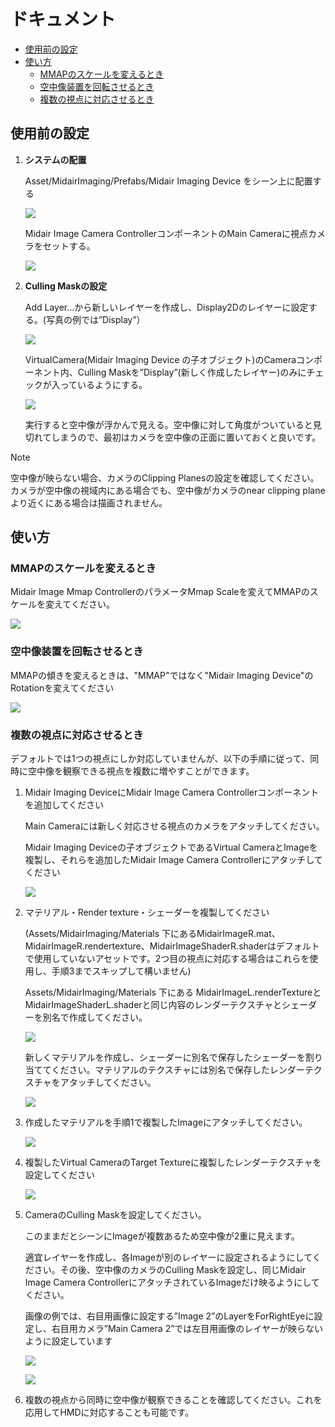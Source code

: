 # ドキュメント

- [使用前の設定](#使用前の設定)
- [使い方](#使い方)
    - [MMAPのスケールを変えるとき](#mmapのスケールを変えるとき)
    - [空中像装置を回転させるとき](#空中像装置を回転させるとき)
    - [複数の視点に対応させるとき](複数の視点に対応させるとき)


## 使用前の設定
1. **システムの配置**

    Asset/MidairImaging/Prefabs/Midair Imaging Device をシーン上に配置する

    ![](https://github.com/user-attachments/assets/1bc40dd0-bf51-4b82-b20a-0225848a0a3c)


    Midair Image Camera ControllerコンポーネントのMain Cameraに視点カメラをセットする。

    ![](https://github.com/user-attachments/assets/ed1aee71-cd54-4151-99f1-468966502630)


2.  **Culling Maskの設定**

    Add Layer…から新しいレイヤーを作成し、Display2Dのレイヤーに設定する。(写真の例では”Display”）

    ![](https://github.com/user-attachments/assets/d47206ad-43af-4097-a0f5-123a3f609f99)


    VirtualCamera(Midair Imaging Device の子オブジェクト)のCameraコンポーネント内、Culling Maskを”Display”(新しく作成したレイヤー)のみにチェックが入っているようにする。

    ![](https://github.com/user-attachments/assets/1db746b5-828a-4946-9358-bae90b3c9d4e)


    実行すると空中像が浮かんで見える。空中像に対して角度がついていると見切れてしまうので、最初はカメラを空中像の正面に置いておくと良いです。

> [!NOTE]
> 空中像が映らない場合、カメラのClipping Planesの設定を確認してください。
> カメラが空中像の視域内にある場合でも、空中像がカメラのnear clipping planeより近くにある場合は描画されません。

## 使い方
### MMAPのスケールを変えるとき
Midair Image Mmap ControllerのパラメータMmap Scaleを変えてMMAPのスケールを変えてください。

![](https://github.com/user-attachments/assets/1b8ff457-149a-46d8-bce7-5afa90f6500a)


### 空中像装置を回転させるとき
MMAPの傾きを変えるときは、"MMAP"ではなく"Midair Imaging Device"のRotationを変えてください

![](https://github.com/user-attachments/assets/7f19fff0-c053-4623-bb76-8fe6a121f5d2)


### 複数の視点に対応させるとき
デフォルトでは1つの視点にしか対応していませんが、以下の手順に従って、同時に空中像を観察できる視点を複数に増やすことができます。

1. Midair Imaging DeviceにMidair Image Camera Controllerコンポーネントを追加してください

    Main Cameraには新しく対応させる視点のカメラをアタッチしてください。
    
    Midair Imaging Deviceの子オブジェクトであるVirtual CameraとImageを複製し、それらを追加したMidair Image Camera Controllerにアタッチしてください

    ![](https://github.com/user-attachments/assets/da398337-ff33-4bd2-afec-29c5dde9a393)


2. マテリアル・Render texture・シェーダーを複製してください

    (Assets/MidairImaging/Materials 下にあるMidairImageR.mat、MidairImageR.rendertexture、MidairImageShaderR.shaderはデフォルトで使用していないアセットです。2つ目の視点に対応する場合はこれらを使用し、手順3までスキップして構いません)

    Assets/MidairImaging/Materials 下にある MidairImageL.renderTextureとMidairImageShaderL.shaderと同じ内容のレンダーテクスチャとシェーダーを別名で作成してください。

    ![](https://github.com/user-attachments/assets/35852eae-72c4-488d-aed9-74aa8b9287b3)


    新しくマテリアルを作成し、シェーダーに別名で保存したシェーダーを割り当ててください。マテリアルのテクスチャには別名で保存したレンダーテクスチャをアタッチしてください。

    ![](https://github.com/user-attachments/assets/8ac05cee-3497-4c34-895b-3ccdf51f5cba)


3. 作成したマテリアルを手順1で複製したImageにアタッチしてください。

    ![](https://github.com/user-attachments/assets/d9591602-9965-439d-810c-feec2af1263b)


4. 複製したVirtual CameraのTarget Textureに複製したレンダーテクスチャを設定してください

    ![](https://github.com/user-attachments/assets/03ccfb6f-153d-48a2-bdda-f98811a5b368)


5. CameraのCulling Maskを設定してください。
    
    このままだとシーンにImageが複数あるため空中像が2重に見えます。
    
    適宜レイヤーを作成し、各Imageが別のレイヤーに設定されるようにしてください。その後、空中像のカメラのCulling Maskを設定し、同じMidair Image Camera ControllerにアタッチされているImageだけ映るようにしてください。
    
    画像の例では、右目用画像に設定する”Image 2”のLayerをForRightEyeに設定し、右目用カメラ”Main Camera 2”では左目用画像のレイヤーが映らないように設定しています

    ![](https://github.com/user-attachments/assets/7f812bc0-952e-419d-b64d-6975140c4e1f)


    ![](https://github.com/user-attachments/assets/4dde4f20-7fc5-4926-a44a-09c932fe21f1)


6. 複数の視点から同時に空中像が観察できることを確認してください。これを応用してHMDに対応することも可能です。
